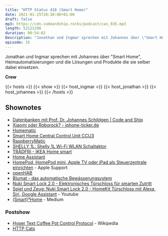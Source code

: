 ```yaml
---
title: "HTTP Status 418 (Smart Home)"
date: 2021-01-25T20:30:00+01:00
draft: false
mp3: https://cdn.codeandship.rocks/podcast/cas_035.mp3
length: 52121290
duration: 00:54:02
Description: "Jonathan und Ingmar sprechen mit Johannes über \"Smart Home\", Heimautomatisierungen und die Lösungen und Produkte die sie selber dabei einsetzen."
episode: 35
---
```


Jonathan und Ingmar sprechen mit Johannes über "Smart Home", Heimautomatisierungen und die Lösungen und Produkte die sie selber dabei einsetzen.

**Crew**

{{< hosts >}}
    {{< show >}}
    {{< host_ingmar >}}
    {{< host_jonathan >}}
    {{< host_johannes >}}
{{< /hosts >}}

## Shownotes

- [Datenbanken mit Prof. Dr. Johannes Schildgen | Code and Ship](https://codeandship.rocks/podcast/31/)
- [Xiaomi oder Roborock? - iphone-ticker.de](https://www.iphone-ticker.de/xiaomi-oder-roborock-erklaerende-worte-zur-verwirrung-um-die-saugroboter-138230/)
- [Homematic](https://www.eq-3.com/products/homematic.html)
- [Smart Home Central Control Unit CCU3](https://www.eq-3.com/products/homematic/detail/smart-home-central-control-unit-ccu3.html)
- [RaspberryMatic](https://raspberrymatic.de/de/home/)
- [SHELLY 1L: Shelly 1L Wi-Fi WLAN Schaltaktor](https://www.reichelt.de/shelly-1l-wi-fi-wlan-schaltaktor-4-1-a-shelly-1l-p292031.html?CCOUNTRY=445&LANGUAGE=de)
- [TRÅDFRI - IKEA Home smart](https://www.ikea.com/de/de/product-guides/tradfri-home-smart-beleuchtung-pub61503271)
- [Home Assistant](https://www.home-assistant.io/)
- [HomePod, HomePod mini, Apple TV oder iPad als Steuerzentrale einrichten](https://support.apple.com/de-de/HT207057) - Apple Support
- [openHAB](https://www.openhab.org/)
- [Blumat - das automatische Bewässerungsystem](https://www.blumat.de/)
- [Nuki Smart Lock 2.0 - Elektronisches Türschloss für smarten Zutritt](https://nuki.io/de/)
- [Spiel und Zeug: Nuki Smart Lock 2.0 - HomeKit Türschloss mit Alexa, Siri, Google Assistant](https://www.youtube.com/watch?v=Gw8XEhRCN8U) - Youtube
- [(Smart)²Home](https://medium.com/smartsmarthome) - Medium

### Postshow 
- [Hyper Text Coffee Pot Control Protocol](https://en.wikipedia.org/wiki/Hyper_Text_Coffee_Pot_Control_Protocol) - Wikipedia
- [HTTP Cats](https://http.cat/)
